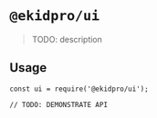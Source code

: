 # `@ekidpro/ui`

> TODO: description

## Usage

```
const ui = require('@ekidpro/ui');

// TODO: DEMONSTRATE API
```
